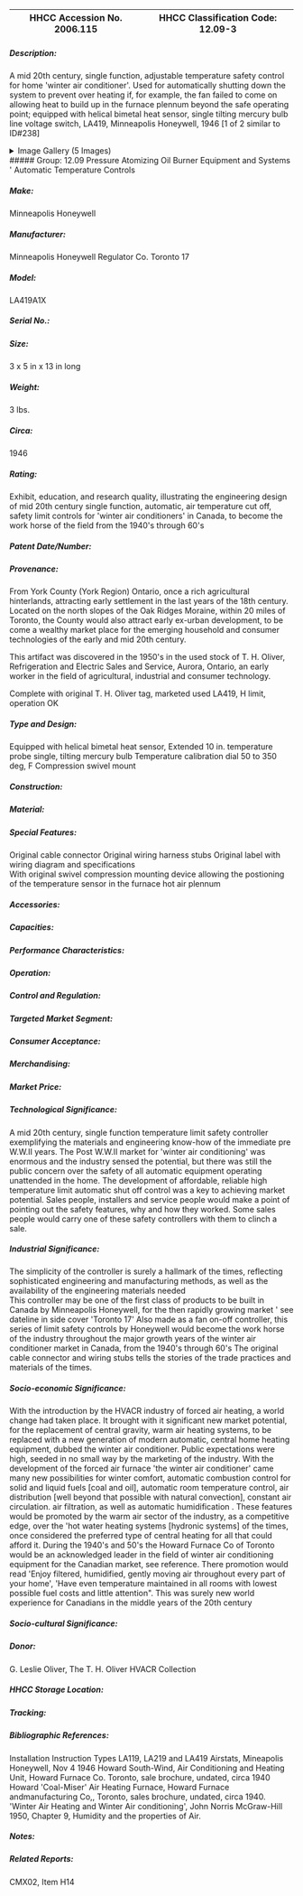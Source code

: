 | **HHCC Accession No. 2006.115** |**HHCC Classification Code:  12.09-3**|
| ----------- | ----------- |
##### Description:
A mid 20th century, single function, adjustable temperature safety control for home 'winter air conditioner'. Used for automatically shutting down the system to prevent over heating  if, for example, the fan failed to come on allowing heat to build up in the furnace plennum beyond the safe operating point; equipped with helical bimetal heat sensor, single tilting mercury bulb line voltage switch, LA419, Minneapolis Honeywell, 1946 [1 of 2 similar to ID#238]


<details>
	<summary>Image Gallery (5 Images)</summary>
<div class="gallery gallery-wrapper--full" contenteditable="false" data-is-empty="false" data-translation="Add images" data-columns="6">
<figure class="gallery__item"><a href="#DOMAIN_NAME#gallery/12.09-3.jpg" data-size="1986x981"><img src="#DOMAIN_NAME#gallery/12.09-3-thumbnail.jpg" alt=""></a></figure>
<figure class="gallery__item"><a href="#DOMAIN_NAME#gallery/12.09-3a.jpg" data-size="1927x895"><img src="#DOMAIN_NAME#gallery/12.09-3a-thumbnail.jpg" alt=""></a></figure>
<figure class="gallery__item"><a href="#DOMAIN_NAME#gallery/12.09-3b.jpg" data-size="1962x1489"><img src="#DOMAIN_NAME#gallery/12.09-3b-thumbnail.jpg" alt=""></a></figure>
<figure class="gallery__item"><a href="#DOMAIN_NAME#gallery/12.09-3c.jpg" data-size="1228x659"><img src="#DOMAIN_NAME#gallery/12.09-3c-thumbnail.jpg" alt=""></a></figure>
<figure class="gallery__item"><a href="#DOMAIN_NAME#gallery/12.09-3d.jpg" data-size="1744x789"><img src="#DOMAIN_NAME#gallery/12.09-3d-thumbnail.jpg" alt=""></a></figure>
</div>
</details>
##### Group:
12.09 Pressure Atomizing Oil Burner Equipment and Systems ' Automatic Temperature Controls

##### Make:
Minneapolis Honeywell

##### Manufacturer:
Minneapolis Honeywell Regulator Co. Toronto 17

##### Model:
LA419A1X

##### Serial No.:


##### Size:
3 x 5 in x 13 in long

##### Weight:
3 lbs.

##### Circa:
1946

##### Rating:
Exhibit, education, and research quality, illustrating the engineering design of mid 20th century single function, automatic, air temperature cut off, safety limit controls for 'winter air conditioners' in Canada, to become the work horse of the field from the 1940's through 60's

##### Patent Date/Number:


##### Provenance:
From York County (York Region) Ontario, once a rich agricultural hinterlands, attracting early settlement in the last years of the 18th century. Located on the north slopes of the Oak Ridges Moraine, within 20 miles of Toronto, the County would also attract early ex-urban development, to be come a wealthy market place for the emerging household and consumer technologies of the early and mid 20th century. 

This artifact was discovered in the 1950's in the used stock of T. H. Oliver, Refrigeration and Electric Sales and Service, Aurora, Ontario, an early worker in the field of agricultural, industrial and consumer technology. 

Complete with original T. H. Oliver tag, marketed used LA419, H limit, operation OK

##### Type and Design:
Equipped with helical bimetal heat sensor, 
Extended 10 in. temperature probe single, tilting mercury bulb 
Temperature calibration dial 50 to 350 deg, F
Compression swivel mount

##### Construction:


##### Material:


##### Special Features:
Original cable connector
Original wiring harness stubs
Original label with wiring diagram and specifications  
With original swivel compression mounting device allowing the postioning of the temperature sensor in the furnace hot air plennum

##### Accessories:


##### Capacities:


##### Performance Characteristics:


##### Operation:


##### Control and Regulation:


##### Targeted Market Segment:


##### Consumer Acceptance:


##### Merchandising:


##### Market Price:


##### Technological Significance:
A mid 20th century, single function temperature limit safety controller exemplifying the materials and engineering know-how of the immediate pre W.W.II years.
The Post W.W.II market for 'winter air conditioning' was enormous and the industry sensed the potential, but there was still the public concern over the safety of all automatic equipment operating unattended in the home. 
The development of affordable, reliable high temperature limit automatic shut off control was a key to achieving market potential. Sales people, installers and service people would make a point of pointing out the safety features, why and how they worked. Some sales people would carry one of these safety controllers with them to clinch a sale.

##### Industrial Significance:
The simplicity of the controller is surely a hallmark of the times, reflecting sophisticated engineering and manufacturing methods, as well as the availability of the engineering materials needed   
This controller may be one of the first class of products to be built in Canada by Minneapolis Honeywell, for the then rapidly growing market ' see dateline in side cover 'Toronto 17' 
Also made as a fan on-off controller, this series of limit safety controls by Honeywell would become the work horse of the industry throughout the major growth years of the winter air conditioner market in Canada, from the 1940's through 60's 
The original cable connector and wiring stubs tells the stories of the trade practices and materials of the times.

##### Socio-economic Significance:
With the introduction by the HVACR industry of forced air heating, a world change had taken place. It brought with it significant new market potential, for the replacement of central gravity, warm air heating systems, to be replaced with a new generation of modern automatic, central home heating equipment, dubbed the winter air conditioner. Public expectations were high, seeded in no small way by the marketing of the industry.
With the development of the forced air furnace 'the winter air conditioner' came many new possibilities for winter comfort, automatic combustion control for solid and liquid fuels [coal and oil], automatic room temperature control, air distribution [well beyond that possible with natural convection], constant air circulation. air filtration, as well as automatic humidification . These features would be promoted by the warm air sector of the industry, as a competitive edge, over the 'hot water heating systems [hydronic systems] of the times, once considered the preferred type of central heating for all that could afford it. 
During the 1940's and 50's the Howard Furnace Co of Toronto would be an acknowledged leader in the field of winter air conditioning equipment for the Canadian market, see reference. There promotion would read 'Enjoy filtered, humidified, gently moving air throughout every part of your home', 'Have even temperature maintained in all rooms with lowest possible fuel costs and little attention". This was surely new world experience for Canadians in the middle years of the 20th century

##### Socio-cultural Significance:


##### Donor:
G. Leslie Oliver, The T. H. Oliver HVACR Collection

##### HHCC Storage Location:


##### Tracking:


##### Bibliographic References:
Installation Instruction Types LA119, LA219 and LA419 Airstats, Mineapolis Honeywell, Nov 4 1946 
Howard South-Wind, Air Conditioning and Heating Unit, Howard Furnace Co. Toronto, sale brochure, undated, circa 1940 
Howard 'Coal-Miser' Air Heating Furnace, Howard Furnace andmanufacturing Co,, Toronto, sales brochure, undated, circa 1940. 
'Winter Air Heating and Winter Air conditioning', John Norris McGraw-Hill 1950, Chapter 9, Humidity and the properties of Air.

##### Notes:


##### Related Reports:
CMX02, Item H14
